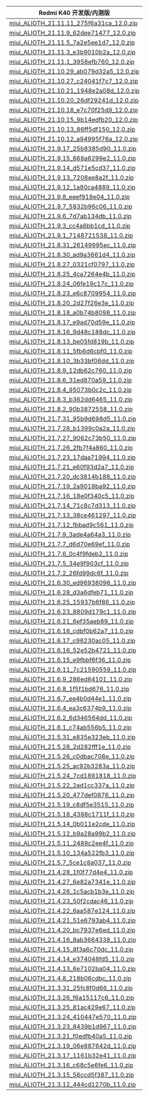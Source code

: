 | Redmi K40  开发版/内测版    |
| ---- |
| [miui_ALIOTH_21.11.11_275f6a31ca_12.0.zip](https://hugeota.d.miui.com/21.11.11/miui_ALIOTH_21.11.11_275f6a31ca_12.0.zip)    |
| [miui_ALIOTH_21.11.9_62dee71477_12.0.zip](https://hugeota.d.miui.com/21.11.9/miui_ALIOTH_21.11.9_62dee71477_12.0.zip)    |
| [miui_ALIOTH_21.11.5_7a2e5ee1d7_12.0.zip](https://hugeota.d.miui.com/21.11.5/miui_ALIOTH_21.11.5_7a2e5ee1d7_12.0.zip)    |
| [miui_ALIOTH_21.11.3_e3b9010b2a_12.0.zip](https://hugeota.d.miui.com/21.11.3/miui_ALIOTH_21.11.3_e3b9010b2a_12.0.zip)    |
| [miui_ALIOTH_21.11.1_3958efb760_12.0.zip](https://hugeota.d.miui.com/21.11.1/miui_ALIOTH_21.11.1_3958efb760_12.0.zip)    |
| [miui_ALIOTH_21.10.29_ab079d32a5_12.0.zip](https://hugeota.d.miui.com/21.10.29/miui_ALIOTH_21.10.29_ab079d32a5_12.0.zip)    |
| [miui_ALIOTH_21.10.27_c24041f7c7_12.0.zip](https://hugeota.d.miui.com/21.10.27/miui_ALIOTH_21.10.27_c24041f7c7_12.0.zip)    |
| [miui_ALIOTH_21.10.21_1948e2a08d_12.0.zip](https://hugeota.d.miui.com/21.10.21/miui_ALIOTH_21.10.21_1948e2a08d_12.0.zip)    |
| [miui_ALIOTH_21.10.20_26df29241d_12.0.zip](https://hugeota.d.miui.com/21.10.20/miui_ALIOTH_21.10.20_26df29241d_12.0.zip)    |
| [miui_ALIOTH_21.10.18_e7c70f25d9_12.0.zip](https://hugeota.d.miui.com/21.10.18/miui_ALIOTH_21.10.18_e7c70f25d9_12.0.zip)    |
| [miui_ALIOTH_21.10.15_9b14edfb20_12.0.zip](https://hugeota.d.miui.com/21.10.15/miui_ALIOTH_21.10.15_9b14edfb20_12.0.zip)    |
| [miui_ALIOTH_21.10.13_86ff5df150_12.0.zip](https://hugeota.d.miui.com/21.10.13/miui_ALIOTH_21.10.13_86ff5df150_12.0.zip)    |
| [miui_ALIOTH_21.10.12_a94995f76a_12.0.zip](https://hugeota.d.miui.com/21.10.12/miui_ALIOTH_21.10.12_a94995f76a_12.0.zip)    |
| [miui_ALIOTH_21.9.17_25b8385d90_11.0.zip](https://hugeota.d.miui.com/21.9.17/miui_ALIOTH_21.9.17_25b8385d90_11.0.zip)    |
| [miui_ALIOTH_21.9.15_668a6299e2_11.0.zip](https://hugeota.d.miui.com/21.9.15/miui_ALIOTH_21.9.15_668a6299e2_11.0.zip)    |
| [miui_ALIOTH_21.9.14_d571e5cd37_11.0.zip](https://hugeota.d.miui.com/21.9.14/miui_ALIOTH_21.9.14_d571e5cd37_11.0.zip)    |
| [miui_ALIOTH_21.9.13_7208ee8a2f_11.0.zip](https://hugeota.d.miui.com/21.9.13/miui_ALIOTH_21.9.13_7208ee8a2f_11.0.zip)    |
| [miui_ALIOTH_21.9.12_1a80ca4889_11.0.zip](https://hugeota.d.miui.com/21.9.12/miui_ALIOTH_21.9.12_1a80ca4889_11.0.zip)    |
| [miui_ALIOTH_21.9.8_eeef918e04_11.0.zip](https://hugeota.d.miui.com/21.9.8/miui_ALIOTH_21.9.8_eeef918e04_11.0.zip)    |
| [miui_ALIOTH_21.9.7_5832b96c06_11.0.zip](https://hugeota.d.miui.com/21.9.7/miui_ALIOTH_21.9.7_5832b96c06_11.0.zip)    |
| [miui_ALIOTH_21.9.6_7d7ab134db_11.0.zip](https://hugeota.d.miui.com/21.9.6/miui_ALIOTH_21.9.6_7d7ab134db_11.0.zip)    |
| [miui_ALIOTH_21.9.3_cc4a6bb1cd_11.0.zip](https://hugeota.d.miui.com/21.9.3/miui_ALIOTH_21.9.3_cc4a6bb1cd_11.0.zip)    |
| [miui_ALIOTH_21.9.1_7148721538_11.0.zip](https://hugeota.d.miui.com/21.9.1/miui_ALIOTH_21.9.1_7148721538_11.0.zip)    |
| [miui_ALIOTH_21.8.31_26149995ec_11.0.zip](https://hugeota.d.miui.com/21.8.31/miui_ALIOTH_21.8.31_26149995ec_11.0.zip)    |
| [miui_ALIOTH_21.8.30_ad9a3661d4_11.0.zip](https://hugeota.d.miui.com/21.8.30/miui_ALIOTH_21.8.30_ad9a3661d4_11.0.zip)    |
| [miui_ALIOTH_21.8.27_0321cf0797_11.0.zip](https://hugeota.d.miui.com/21.8.27/miui_ALIOTH_21.8.27_0321cf0797_11.0.zip)    |
| [miui_ALIOTH_21.8.25_4ca7264e4b_11.0.zip](https://hugeota.d.miui.com/21.8.25/miui_ALIOTH_21.8.25_4ca7264e4b_11.0.zip)    |
| [miui_ALIOTH_21.8.24_06fe19c17c_11.0.zip](https://hugeota.d.miui.com/21.8.24/miui_ALIOTH_21.8.24_06fe19c17c_11.0.zip)    |
| [miui_ALIOTH_21.8.23_e6c8709954_11.0.zip](https://hugeota.d.miui.com/21.8.23/miui_ALIOTH_21.8.23_e6c8709954_11.0.zip)    |
| [miui_ALIOTH_21.8.20_2d27f26e3e_11.0.zip](https://hugeota.d.miui.com/21.8.20/miui_ALIOTH_21.8.20_2d27f26e3e_11.0.zip)    |
| [miui_ALIOTH_21.8.18_a0b74b8098_11.0.zip](https://hugeota.d.miui.com/21.8.18/miui_ALIOTH_21.8.18_a0b74b8098_11.0.zip)    |
| [miui_ALIOTH_21.8.17_e9ad70d59e_11.0.zip](https://hugeota.d.miui.com/21.8.17/miui_ALIOTH_21.8.17_e9ad70d59e_11.0.zip)    |
| [miui_ALIOTH_21.8.16_9d48c188dc_11.0.zip](https://hugeota.d.miui.com/21.8.16/miui_ALIOTH_21.8.16_9d48c188dc_11.0.zip)    |
| [miui_ALIOTH_21.8.13_be05fd819b_11.0.zip](https://hugeota.d.miui.com/21.8.13/miui_ALIOTH_21.8.13_be05fd819b_11.0.zip)    |
| [miui_ALIOTH_21.8.11_5fb6d6cbf0_11.0.zip](https://hugeota.d.miui.com/21.8.11/miui_ALIOTH_21.8.11_5fb6d6cbf0_11.0.zip)    |
| [miui_ALIOTH_21.8.10_3b33bf06dd_11.0.zip](https://hugeota.d.miui.com/21.8.10/miui_ALIOTH_21.8.10_3b33bf06dd_11.0.zip)    |
| [miui_ALIOTH_21.8.9_12db62c760_11.0.zip](https://hugeota.d.miui.com/21.8.9/miui_ALIOTH_21.8.9_12db62c760_11.0.zip)    |
| [miui_ALIOTH_21.8.6_31ed870a59_11.0.zip](https://hugeota.d.miui.com/21.8.6/miui_ALIOTH_21.8.6_31ed870a59_11.0.zip)    |
| [miui_ALIOTH_21.8.4_95073b0c2c_11.0.zip](https://hugeota.d.miui.com/21.8.4/miui_ALIOTH_21.8.4_95073b0c2c_11.0.zip)    |
| [miui_ALIOTH_21.8.3_b362dd6465_11.0.zip](https://hugeota.d.miui.com/21.8.3/miui_ALIOTH_21.8.3_b362dd6465_11.0.zip)    |
| [miui_ALIOTH_21.8.2_90b3872558_11.0.zip](https://hugeota.d.miui.com/21.8.2/miui_ALIOTH_21.8.2_90b3872558_11.0.zip)    |
| [miui_ALIOTH_21.7.31_95b9d698d5_11.0.zip](https://hugeota.d.miui.com/21.7.31/miui_ALIOTH_21.7.31_95b9d698d5_11.0.zip)    |
| [miui_ALIOTH_21.7.28_b1399c0a2a_11.0.zip](https://hugeota.d.miui.com/21.7.28/miui_ALIOTH_21.7.28_b1399c0a2a_11.0.zip)    |
| [miui_ALIOTH_21.7.27_9062c73b50_11.0.zip](https://hugeota.d.miui.com/21.7.27/miui_ALIOTH_21.7.27_9062c73b50_11.0.zip)    |
| [miui_ALIOTH_21.7.26_2fb7f4a860_11.0.zip](https://hugeota.d.miui.com/21.7.26/miui_ALIOTH_21.7.26_2fb7f4a860_11.0.zip)    |
| [miui_ALIOTH_21.7.23_17daa71994_11.0.zip](https://hugeota.d.miui.com/21.7.23/miui_ALIOTH_21.7.23_17daa71994_11.0.zip)    |
| [miui_ALIOTH_21.7.21_e60f93d2a7_11.0.zip](https://hugeota.d.miui.com/21.7.21/miui_ALIOTH_21.7.21_e60f93d2a7_11.0.zip)    |
| [miui_ALIOTH_21.7.20_dc3814b188_11.0.zip](https://hugeota.d.miui.com/21.7.20/miui_ALIOTH_21.7.20_dc3814b188_11.0.zip)    |
| [miui_ALIOTH_21.7.19_2a9018ba92_11.0.zip](https://hugeota.d.miui.com/21.7.19/miui_ALIOTH_21.7.19_2a9018ba92_11.0.zip)    |
| [miui_ALIOTH_21.7.16_18e0f340c5_11.0.zip](https://hugeota.d.miui.com/21.7.16/miui_ALIOTH_21.7.16_18e0f340c5_11.0.zip)    |
| [miui_ALIOTH_21.7.14_71c8c7d313_11.0.zip](https://hugeota.d.miui.com/21.7.14/miui_ALIOTH_21.7.14_71c8c7d313_11.0.zip)    |
| [miui_ALIOTH_21.7.13_38ce461297_11.0.zip](https://hugeota.d.miui.com/21.7.13/miui_ALIOTH_21.7.13_38ce461297_11.0.zip)    |
| [miui_ALIOTH_21.7.12_fbbad9c561_11.0.zip](https://hugeota.d.miui.com/21.7.12/miui_ALIOTH_21.7.12_fbbad9c561_11.0.zip)    |
| [miui_ALIOTH_21.7.9_3ade4a64a3_11.0.zip](https://hugeota.d.miui.com/21.7.9/miui_ALIOTH_21.7.9_3ade4a64a3_11.0.zip)    |
| [miui_ALIOTH_21.7.7_d6d70e69ef_11.0.zip](https://hugeota.d.miui.com/21.7.7/miui_ALIOTH_21.7.7_d6d70e69ef_11.0.zip)    |
| [miui_ALIOTH_21.7.6_0c4f9fdeb2_11.0.zip](https://hugeota.d.miui.com/21.7.6/miui_ALIOTH_21.7.6_0c4f9fdeb2_11.0.zip)    |
| [miui_ALIOTH_21.7.5_34e9f903cf_11.0.zip](https://hugeota.d.miui.com/21.7.5/miui_ALIOTH_21.7.5_34e9f903cf_11.0.zip)    |
| [miui_ALIOTH_21.7.2_26fd99dc6f_11.0.zip](https://hugeota.d.miui.com/21.7.2/miui_ALIOTH_21.7.2_26fd99dc6f_11.0.zip)    |
| [miui_ALIOTH_21.6.30_ed96938096_11.0.zip](https://hugeota.d.miui.com/21.6.30/miui_ALIOTH_21.6.30_ed96938096_11.0.zip)    |
| [miui_ALIOTH_21.6.28_d3a6dfeb71_11.0.zip](https://hugeota.d.miui.com/21.6.28/miui_ALIOTH_21.6.28_d3a6dfeb71_11.0.zip)    |
| [miui_ALIOTH_21.6.25_15937b6f86_11.0.zip](https://hugeota.d.miui.com/21.6.25/miui_ALIOTH_21.6.25_15937b6f86_11.0.zip)    |
| [miui_ALIOTH_21.6.23_8809d179c1_11.0.zip](https://hugeota.d.miui.com/21.6.23/miui_ALIOTH_21.6.23_8809d179c1_11.0.zip)    |
| [miui_ALIOTH_21.6.21_6ef35aeb89_11.0.zip](https://hugeota.d.miui.com/21.6.21/miui_ALIOTH_21.6.21_6ef35aeb89_11.0.zip)    |
| [miui_ALIOTH_21.6.18_cdbf0b62a7_11.0.zip](https://hugeota.d.miui.com/21.6.18/miui_ALIOTH_21.6.18_cdbf0b62a7_11.0.zip)    |
| [miui_ALIOTH_21.6.17_c96230ac05_11.0.zip](https://hugeota.d.miui.com/21.6.17/miui_ALIOTH_21.6.17_c96230ac05_11.0.zip)    |
| [miui_ALIOTH_21.6.16_52e52b4721_11.0.zip](https://hugeota.d.miui.com/21.6.16/miui_ALIOTH_21.6.16_52e52b4721_11.0.zip)    |
| [miui_ALIOTH_21.6.15_e9fbbf6f36_11.0.zip](https://hugeota.d.miui.com/21.6.15/miui_ALIOTH_21.6.15_e9fbbf6f36_11.0.zip)    |
| [miui_ALIOTH_21.6.11_7c21590559_11.0.zip](https://hugeota.d.miui.com/21.6.11/miui_ALIOTH_21.6.11_7c21590559_11.0.zip)    |
| [miui_ALIOTH_21.6.9_286ed84101_11.0.zip](https://hugeota.d.miui.com/21.6.9/miui_ALIOTH_21.6.9_286ed84101_11.0.zip)    |
| [miui_ALIOTH_21.6.8_1f5f1bd676_11.0.zip](https://hugeota.d.miui.com/21.6.8/miui_ALIOTH_21.6.8_1f5f1bd676_11.0.zip)    |
| [miui_ALIOTH_21.6.7_ee4b0d44e1_11.0.zip](https://hugeota.d.miui.com/21.6.7/miui_ALIOTH_21.6.7_ee4b0d44e1_11.0.zip)    |
| [miui_ALIOTH_21.6.4_ea3c6374b9_11.0.zip](https://hugeota.d.miui.com/21.6.4/miui_ALIOTH_21.6.4_ea3c6374b9_11.0.zip)    |
| [miui_ALIOTH_21.6.2_6d346564dd_11.0.zip](https://hugeota.d.miui.com/21.6.2/miui_ALIOTH_21.6.2_6d346564dd_11.0.zip)    |
| [miui_ALIOTH_21.6.1_c74ab556b5_11.0.zip](https://hugeota.d.miui.com/21.6.1/miui_ALIOTH_21.6.1_c74ab556b5_11.0.zip)    |
| [miui_ALIOTH_21.5.31_e835e323eb_11.0.zip](https://hugeota.d.miui.com/21.5.31/miui_ALIOTH_21.5.31_e835e323eb_11.0.zip)    |
| [miui_ALIOTH_21.5.28_2d282fff1e_11.0.zip](https://hugeota.d.miui.com/21.5.28/miui_ALIOTH_21.5.28_2d282fff1e_11.0.zip)    |
| [miui_ALIOTH_21.5.26_c0dbac708e_11.0.zip](https://hugeota.d.miui.com/21.5.26/miui_ALIOTH_21.5.26_c0dbac708e_11.0.zip)    |
| [miui_ALIOTH_21.5.25_ac92b3283a_11.0.zip](https://hugeota.d.miui.com/21.5.25/miui_ALIOTH_21.5.25_ac92b3283a_11.0.zip)    |
| [miui_ALIOTH_21.5.24_7cd1891818_11.0.zip](https://hugeota.d.miui.com/21.5.24/miui_ALIOTH_21.5.24_7cd1891818_11.0.zip)    |
| [miui_ALIOTH_21.5.22_2ad1cc337a_11.0.zip](https://hugeota.d.miui.com/21.5.22/miui_ALIOTH_21.5.22_2ad1cc337a_11.0.zip)    |
| [miui_ALIOTH_21.5.20_477def0876_11.0.zip](https://hugeota.d.miui.com/21.5.20/miui_ALIOTH_21.5.20_477def0876_11.0.zip)    |
| [miui_ALIOTH_21.5.19_c8df5e3515_11.0.zip](https://hugeota.d.miui.com/21.5.19/miui_ALIOTH_21.5.19_c8df5e3515_11.0.zip)    |
| [miui_ALIOTH_21.5.18_4388c1711f_11.0.zip](https://hugeota.d.miui.com/21.5.18/miui_ALIOTH_21.5.18_4388c1711f_11.0.zip)    |
| [miui_ALIOTH_21.5.14_0b011e2cde_11.0.zip](https://hugeota.d.miui.com/21.5.14/miui_ALIOTH_21.5.14_0b011e2cde_11.0.zip)    |
| [miui_ALIOTH_21.5.12_b9a28a99b2_11.0.zip](https://hugeota.d.miui.com/21.5.12/miui_ALIOTH_21.5.12_b9a28a99b2_11.0.zip)    |
| [miui_ALIOTH_21.5.11_2489c2ee4f_11.0.zip](https://hugeota.d.miui.com/21.5.11/miui_ALIOTH_21.5.11_2489c2ee4f_11.0.zip)    |
| [miui_ALIOTH_21.5.10_134a522fb3_11.0.zip](https://hugeota.d.miui.com/21.5.10/miui_ALIOTH_21.5.10_134a522fb3_11.0.zip)    |
| [miui_ALIOTH_21.5.7_5ce1c8a037_11.0.zip](https://hugeota.d.miui.com/21.5.7/miui_ALIOTH_21.5.7_5ce1c8a037_11.0.zip)    |
| [miui_ALIOTH_21.4.28_1f0f77d4e4_11.0.zip](https://hugeota.d.miui.com/21.4.28/miui_ALIOTH_21.4.28_1f0f77d4e4_11.0.zip)    |
| [miui_ALIOTH_21.4.27_6e82a7341e_11.0.zip](https://hugeota.d.miui.com/21.4.27/miui_ALIOTH_21.4.27_6e82a7341e_11.0.zip)    |
| [miui_ALIOTH_21.4.26_1c5acb1b3e_11.0.zip](https://hugeota.d.miui.com/21.4.26/miui_ALIOTH_21.4.26_1c5acb1b3e_11.0.zip)    |
| [miui_ALIOTH_21.4.23_50f2cdac46_11.0.zip](https://hugeota.d.miui.com/21.4.23/miui_ALIOTH_21.4.23_50f2cdac46_11.0.zip)    |
| [miui_ALIOTH_21.4.22_6aa587e124_11.0.zip](https://hugeota.d.miui.com/21.4.22/miui_ALIOTH_21.4.22_6aa587e124_11.0.zip)    |
| [miui_ALIOTH_21.4.21_51e6793ab4_11.0.zip](https://hugeota.d.miui.com/21.4.21/miui_ALIOTH_21.4.21_51e6793ab4_11.0.zip)    |
| [miui_ALIOTH_21.4.20_bc7937e6ed_11.0.zip](https://hugeota.d.miui.com/21.4.20/miui_ALIOTH_21.4.20_bc7937e6ed_11.0.zip)    |
| [miui_ALIOTH_21.4.16_8ab3664338_11.0.zip](https://hugeota.d.miui.com/21.4.16/miui_ALIOTH_21.4.16_8ab3664338_11.0.zip)    |
| [miui_ALIOTH_21.4.15_8f3a6c70dc_11.0.zip](https://hugeota.d.miui.com/21.4.15/miui_ALIOTH_21.4.15_8f3a6c70dc_11.0.zip)    |
| [miui_ALIOTH_21.4.14_e374048fd5_11.0.zip](https://hugeota.d.miui.com/21.4.14/miui_ALIOTH_21.4.14_e374048fd5_11.0.zip)    |
| [miui_ALIOTH_21.4.13_6e7102ba04_11.0.zip](https://hugeota.d.miui.com/21.4.13/miui_ALIOTH_21.4.13_6e7102ba04_11.0.zip)    |
| [miui_ALIOTH_21.4.8_218b06cdbc_11.0.zip](https://hugeota.d.miui.com/21.4.8/miui_ALIOTH_21.4.8_218b06cdbc_11.0.zip)    |
| [miui_ALIOTH_21.3.31_25fc8f0d66_11.0.zip](https://hugeota.d.miui.com/21.3.31/miui_ALIOTH_21.3.31_25fc8f0d66_11.0.zip)    |
| [miui_ALIOTH_21.3.26_f6a15117c6_11.0.zip](https://hugeota.d.miui.com/21.3.26/miui_ALIOTH_21.3.26_f6a15117c6_11.0.zip)    |
| [miui_ALIOTH_21.3.25_81ac429e67_11.0.zip](https://hugeota.d.miui.com/21.3.25/miui_ALIOTH_21.3.25_81ac429e67_11.0.zip)    |
| [miui_ALIOTH_21.3.24_410447e570_11.0.zip](https://hugeota.d.miui.com/21.3.24/miui_ALIOTH_21.3.24_410447e570_11.0.zip)    |
| [miui_ALIOTH_21.3.23_8439b1d967_11.0.zip](https://hugeota.d.miui.com/21.3.23/miui_ALIOTH_21.3.23_8439b1d967_11.0.zip)    |
| [miui_ALIOTH_21.3.21_f0edfb40a5_11.0.zip](https://hugeota.d.miui.com/21.3.21/miui_ALIOTH_21.3.21_f0edfb40a5_11.0.zip)    |
| [miui_ALIOTH_21.3.19_06e887642d_11.0.zip](https://hugeota.d.miui.com/21.3.19/miui_ALIOTH_21.3.19_06e887642d_11.0.zip)    |
| [miui_ALIOTH_21.3.17_1161b32e41_11.0.zip](https://hugeota.d.miui.com/21.3.17/miui_ALIOTH_21.3.17_1161b32e41_11.0.zip)    |
| [miui_ALIOTH_21.3.16_c68c5e6fe6_11.0.zip](https://hugeota.d.miui.com/21.3.16/miui_ALIOTH_21.3.16_c68c5e6fe6_11.0.zip)    |
| [miui_ALIOTH_21.3.15_56ccd5f387_11.0.zip](https://hugeota.d.miui.com/21.3.15/miui_ALIOTH_21.3.15_56ccd5f387_11.0.zip)    |
| [miui_ALIOTH_21.3.12_444cd1270b_11.0.zip](https://hugeota.d.miui.com/21.3.12/miui_ALIOTH_21.3.12_444cd1270b_11.0.zip)    |

